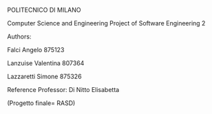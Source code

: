 POLITECNICO DI MILANO

Computer Science and Engineering
Project of Software Engineering 2




Authors: 

Falci Angelo 875123

Lanzuise Valentina 807364

Lazzaretti Simone 875326

Reference Professor: Di Nitto Elisabetta


(Progetto finale= RASD)

